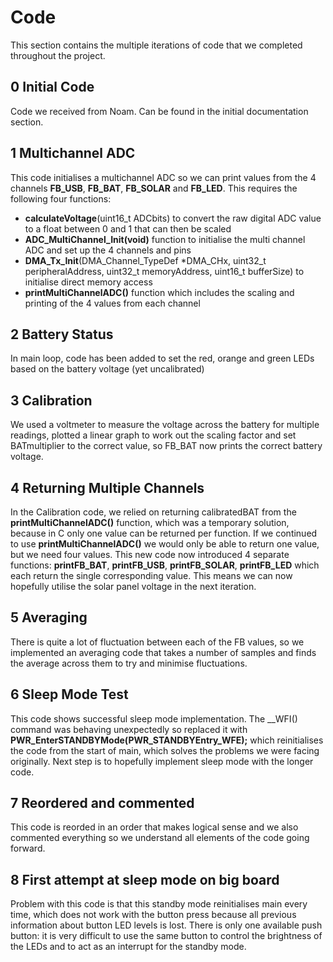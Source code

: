 # Code

This section contains the multiple iterations of code that we completed throughout the project.

## 0 Initial Code
Code we received from Noam. Can be found in the initial documentation section. 

## 1 Multichannel ADC
This code initialises a multichannel ADC so we can print values from the 4 channels **FB_USB**, **FB_BAT**, **FB_SOLAR** and **FB_LED**. This requires the following four functions:
- **calculateVoltage**(uint16_t ADCbits) to convert the raw digital ADC value to a float between 0 and 1 that can then be scaled
- **ADC_MultiChannel_Init(void)** function to initialise the multi channel ADC and set up the 4 channels and pins
- **DMA_Tx_Init**(DMA_Channel_TypeDef *DMA_CHx, uint32_t peripheralAddress, uint32_t memoryAddress, uint16_t bufferSize) to initialise direct memory access
-  **printMultiChannelADC()** function which includes the scaling and printing of the 4 values from each channel

## 2 Battery Status
In main loop, code has been added to set the red, orange and green LEDs based on the battery voltage (yet uncalibrated)

## 3 Calibration
We used a voltmeter to measure the voltage across the battery for multiple readings, plotted a linear graph to work out the scaling factor and set BATmultiplier to the correct value, so FB_BAT now prints the correct battery voltage.

## 4 Returning Multiple Channels
In the Calibration code, we relied on returning calibratedBAT from the **printMultiChannelADC()** function, which was a temporary solution, because in C only one value can be returned per function. If we continued to use **printMultiChannelADC()** we would only be able to return one value, but we need four values. This new code now introduced 4 separate functions: **printFB_BAT**, **printFB_USB**, **printFB_SOLAR**, **printFB_LED** which each return the single corresponding value. This means we can now hopefully utilise the solar panel voltage in the next iteration. 

## 5 Averaging
There is quite a lot of fluctuation between each of the FB values, so we implemented an averaging code that takes a number of samples and finds the average across them to try and minimise fluctuations. 

## 6 Sleep Mode Test
This code shows successful sleep mode implementation. The __WFI() command was behaving unexpectedly so replaced it with **PWR_EnterSTANDBYMode(PWR_STANDBYEntry_WFE);** which reinitialises the code from the start of main, which solves the problems we were facing originally. Next step is to hopefully implement sleep mode with the longer code. 

## 7 Reordered and commented
This code is reorded in an order that makes logical sense and we also commented everything so we understand all elements of the code going forward. 

## 8 First attempt at sleep mode on big board
Problem with this code is that this standby mode reinitialises main every time, which does not work with the button press because all previous information about button LED levels is lost. There is only one available push button: it is very difficult to use the same button to control the brightness of the LEDs and to act as an interrupt for the standby mode. 


